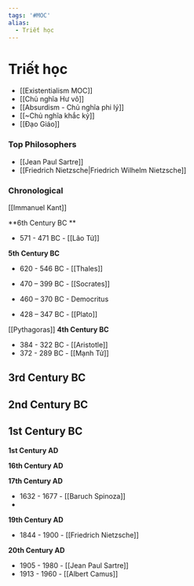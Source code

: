 ```yaml
---
tags: '#MOC'
alias:
  - Triết học
---
```

# Triết học

- [[Existentialism MOC]]
- [[Chủ nghĩa Hư vô]]
- [[Absurdism - Chủ nghĩa phi lý]]
- [[~Chủ nghĩa khắc kỷ]]
- [[Đạo Giáo]]

### Top Philosophers
- [[Jean Paul Sartre]]
- [[Friedrich Nietzsche|Friedrich Wilhelm Nietzsche]]

### Chronological 
[[Immanuel Kant]]

**6th Century BC **
- 571 - 471 BC - [[Lão Tử]]

**5th Century BC**
- 620 - 546 BC - [[Thales]]

- 470 – 399 BC - [[Socrates]] 
- 460 – 370 BC - Democritus
- 428 – 347 BC - [[Plato]]

[[Pythagoras]]
**4th Century BC**
- 384 - 322 BC - [[Aristotle]]
- 372 - 289 BC - [[Mạnh Tử]]

**3rd Century BC**
- 

**2nd Century BC**
- 

**1st Century BC**
- 

**1st Century AD**

**16th Century AD**

**17th Century AD**
- 1632 - 1677 - [[Baruch Spinoza]]
- 
**19th Century AD**
- 1844 - 1900 - [[Friedrich Nietzsche]]

**20th Century AD**
- 1905 - 1980 - [[Jean Paul Sartre]]
- 1913 - 1960 - [[Albert Camus]]